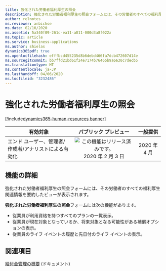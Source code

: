 ```yaml
---
title: 強化された労働者福利厚生の照会
description: 強化された労働者福利厚生の照会フォームには、その労働者のすべての福利厚生関連情報を要約したビューが表示されます。
author: relnotes
ms.reviewer: anbichse
ms.date: 02/10/2020
ms.assetid: 5a340f09-261c-ea11-a811-000d3a8f022a
ms.topic: article
ms.service: business-applications
ms.author: shielas
dynamics365pdf: true
ms.openlocfilehash: efffbcd455235d8b6debd466fa7dcb472607d14e
ms.sourcegitcommit: bb7ffd21bd61f24e7174b76465b9a6630c7decb5
ms.translationtype: HT
ms.contentlocale: ja-JP
ms.lasthandoff: 04/06/2020
ms.locfileid: "3232486"
---
```

# <a name="enhanced-worker-benefit-inquiry"></a>強化された労働者福利厚生の照会
[!include[dynamics365-human-resources banner](../includes/dynamics365-human-resources.md)]

| 有効対象    |  パブリック プレビュー | 一般提供 | 
| ---------- | :----------: |:----------: |
|エンド ユーザー、管理者/作成者/アナリストによる有効化|![この機能はリリース済みです。](/dynamics365-release-plan/media/green-checkmark.png "この機能はリリース済みです。") 2020 年 2 月 3 日| 2020 年 4 月|






## <a name="feature-details"></a>機能の詳細
<!--feature detail start -->
強化された労働者福利厚生の照会フォームには、その労働者のすべての福利厚生関連情報を要約したビューが表示されます。  

**強化された労働者福利厚生の照会**フォームには次の機能があります。

- 従業員が利用資格を持つすべてのプランの一覧表示。
- 従業員が現在対象となっているか、将来対象となる可能性がある補償オプションの表示。
- 従業員のライフ イベントの履歴と先日付のライフ イベントの表示。
<!--feature detail end -->










## <a name="see-also"></a>関連項目


<!--docs start-->
[給付金管理の概要](https://docs.microsoft.com/dynamics365/human-resources/hr-benefits-management-overview) (ドキュメント)
<!--docs end-->

